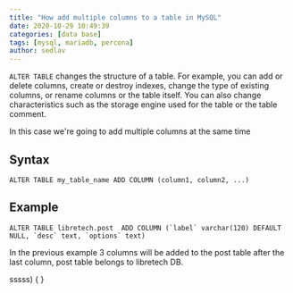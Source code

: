 ```yaml
---
title: "How add multiple columns to a table in MySQL"
date: 2020-10-29 10:49:39
categories: [data base]
tags: [mysql, mariadb, percona]
author: sedlav
---
```


`ALTER TABLE` changes the structure of a table. For example, you can add or delete columns, create or destroy indexes, change the type of existing columns, or rename columns or the table itself. You can also change characteristics such as the storage engine used for the table or the table comment.

In this case we're going to add multiple columns at the same time

## Syntax

```mysql
ALTER TABLE my_table_name ADD COLUMN (column1, column2, ...)
```

## Example

```mysql
ALTER TABLE libretech.post  ADD COLUMN (`label` varchar(120) DEFAULT NULL, `desc` text, `options` text)
```

In the previous example 3 columns will be added to the post table after the last column, post table belongs to libretech DB.


<?php
if ($a->sssss) {

}
